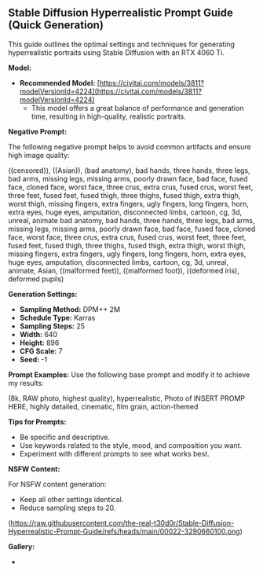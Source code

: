 ## Stable Diffusion Hyperrealistic Prompt Guide (Quick Generation)

This guide outlines the optimal settings and techniques for generating hyperrealistic portraits using Stable Diffusion with an RTX 4060 Ti.

**Model:**

* **Recommended Model:** [https://civitai.com/models/3811?modelVersionId=4224](https://civitai.com/models/3811?modelVersionId=4224) 
    * This model offers a great balance of performance and generation time, resulting in high-quality, realistic portraits.

**Negative Prompt:**

The following negative prompt helps to avoid common artifacts and ensure high image quality:

((censored)), ((Asian)), (bad anatomy), bad hands, three hands, three legs, bad arms, missing legs, missing arms, poorly drawn face, bad face, fused face, cloned face, worst face, three crus, extra crus, fused crus, worst feet, three feet, fused feet, fused thigh, three thighs, fused thigh, extra thigh, worst thigh, missing fingers, extra fingers, ugly fingers, long fingers, horn, extra eyes, huge eyes, amputation, disconnected limbs, cartoon, cg, 3d, unreal, animate bad anatomy, bad hands, three hands, three legs, bad arms, missing legs, missing arms, poorly drawn face, bad face, fused face, cloned face, worst face, three crus, extra crus, fused crus, worst feet, three feet, fused feet, fused thigh, three thighs, fused thigh, extra thigh, worst thigh, missing fingers, extra fingers, ugly fingers, long fingers, horn, extra eyes, huge eyes, amputation, disconnected limbs, cartoon, cg, 3d, unreal, animate, Asian, ((malformed feet)), ((malformed foot)), ((deformed iris), deformed pupils)


**Generation Settings:**

* **Sampling Method:** DPM++ 2M
* **Schedule Type:** Karras
* **Sampling Steps:** 25
* **Width:** 640
* **Height:** 896
* **CFG Scale:** 7
* **Seed:** -1

**Prompt Examples:**
Use the following base prompt and modify it to achieve my results:

(8k, RAW photo, highest quality), hyperrealistic, Photo of INSERT PROMP HERE, highly detailed, cinematic, film grain, action-themed

**Tips for Prompts:**

* Be specific and descriptive.
* Use keywords related to the style, mood, and composition you want.
* Experiment with different prompts to see what works best.

**NSFW Content:**

For NSFW content generation:

* Keep all other settings identical.
* Reduce sampling steps to 20.

(https://raw.githubusercontent.com/the-real-t30d0r/Stable-Diffusion-Hyperrealistic-Prompt-Guide/refs/heads/main/00022-3290660100.png)


**Gallery:**

-


